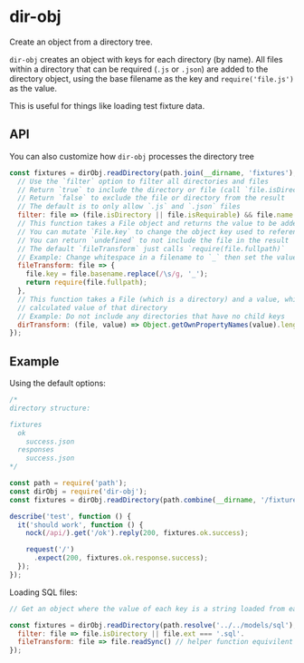 dir-obj
=======

Create an object from a directory tree.

`dir-obj` creates an object with keys for each directory (by name).
All files within a directory that can be required (`.js` or `.json`) are added to the directory object, using the base filename as the key and `require('file.js')` as the value.

This is useful for things like loading test fixture data.

## API
You can also customize how `dir-obj` processes the directory tree

```javascript
const fixtures = dirObj.readDirectory(path.join(__dirname, 'fixtures'), {
  // Use the `filter` option to filter all directories and files
  // Return `true` to include the directory or file (call `file.isDirectory` to check)
  // Return `false` to exclude the file or directory from the result
  // The default is to only allow `.js` and `.json` files
  filter: file => (file.isDirectory || file.isRequirable) && file.name !== 'index.js',
  // This function takes a File object and returns the value to be added to the object
  // You can mutate `File.key` to change the object key used to reference the value
  // You can return `undefined` to not include the file in the result
  // The default `fileTransform` just calls `require(file.fullpath)`
  // Example: Change whitespace in a filename to `_` then set the value using `require`
  fileTransform: file => {
    file.key = file.basename.replace(/\s/g, '_');
    return require(file.fullpath);
  },
  // This function takes a File (which is a directory) and a value, which is the recursively
  // calculated value of that directory
  // Example: Do not include any directories that have no child keys
  dirTransform: (file, value) => Object.getOwnPropertyNames(value).length > 0 ? value : undefined
});
```

## Example
Using the default options:

```javascript
/*
directory structure:

fixtures
  ok
    success.json
  responses
    success.json
*/

const path = require('path');
const dirObj = require('dir-obj');
const fixtures = dirObj.readDirectory(path.combine(__dirname, '/fixtures'));

describe('test', function () {
  it('should work', function () {
    nock(/api/).get('/ok').reply(200, fixtures.ok.success);

    request('/')
      .expect(200, fixtures.ok.response.success);
  });
});
```

Loading SQL files:

```javascript
// Get an object where the value of each key is a string loaded from each SQL file

const fixtures = dirObj.readDirectory(path.resolve('../../models/sql'), {
  filter: file => file.isDirectory || file.ext === '.sql'.
  fileTransform: file => file.readSync() // helper function equivilent to `fs.readFileSync(file.fullpath, 'utf8')`
});

```
